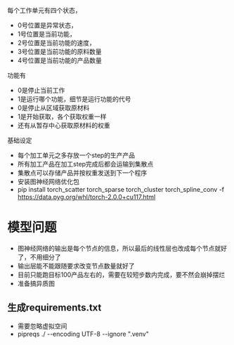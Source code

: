 每个工作单元有四个状态，

* 0号位置是异常状态，
* 1号位置是当前功能，
* 2号位置是当前功能的速度，
* 3号位置是当前功能的原料数量
* 4号位置是当前功能的产品数量

功能有

* 0是停止当前工作
* 1是运行哪个功能，细节是运行功能的代号
* 0是停止从区域获取原材料
* 1是开始获取，各个获取权重一样
* 还有从暂存中心获取原材料的权重

基础设定
* 每个加工单元之多存放一个step的生产产品
* 所有加工产品在加工step完成后都会运输到集散点
* 集散点可以存储产品并按权重发送到下一个程序
* 安装图神经网络优化包
* pip install torch_scatter torch_sparse torch_cluster torch_spline_conv -f https://data.pyg.org/whl/torch-2.0.0+cu117.html
# 模型问题
* 图神经网络的输出是每个节点的信息，所以最后的线性层也改成每个节点就好了，不用细分了
* 输出层能不能跟随要求改变节点数量就好了
* 目前只能跑目标100产品左右的，需要在较短步数内完成，要不然会崩掉摆烂
* 准备搞异质图
## 生成requirements.txt
* 需要忽略虚拟空间
* pipreqs ./ --encoding UTF-8 --ignore ".venv"